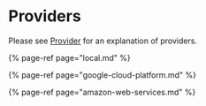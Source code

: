 # Providers

Please see [Provider](../../getting-started/architecture-and-components/provider.md) for an explanation of providers.

{% page-ref page="local.md" %}

{% page-ref page="google-cloud-platform.md" %}

{% page-ref page="amazon-web-services.md" %}
